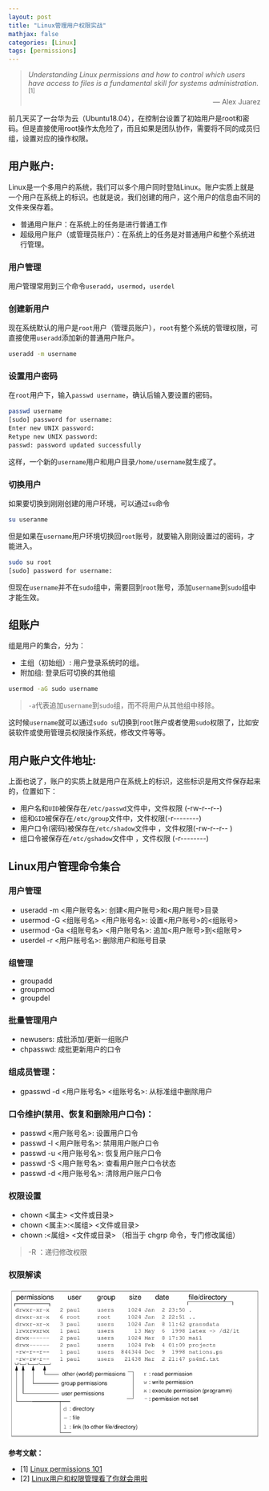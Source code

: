 ```yaml
---
layout: post
title: "Linux管理用户权限实战"
mathjax: false
categories: [Linux]
tags: [permissions]
---
```


>*Understanding Linux permissions and how to control which users have access to files is a fundamental skill for systems administration.*<sup>[1]</sup> <span style="text-align: right; width:100%; display: block;">— Alex Juarez</span>

前几天买了一台华为云（Ubuntu18.04），在控制台设置了初始用户是root和密码。但是直接使用root操作太危险了，而且如果是团队协作，需要将不同的成员归组，设置对应的操作权限。

## 用户账户:

Linux是一个多用户的系统，我们可以多个用户同时登陆Linux。账户实质上就是一个用户在系统上的标识。也就是说，我们创建的用户，这个用户的信息由不同的文件来保存着。

- 普通用户账户：在系统上的任务是进行普通工作
- 超级用户账户（或管理员账户）：在系统上的任务是对普通用户和整个系统进行管理。

### 用户管理

用户管理常用到三个命令`useradd`，`usermod`，`userdel`

### 创建新用户

现在系统默认的用户是`root`用户（管理员账户），`root`有整个系统的管理权限，可直接使用`useradd`添加新的普通用户账户。

```sh
useradd -m username
```

### 设置用户密码

在`root`用户下，输入`passwd username`，确认后输入要设置的密码。

```sh
passwd username
[sudo] password for username: 
Enter new UNIX password: 
Retype new UNIX password: 
passwd: password updated successfully
```

这样，一个新的`username`用户和用户目录`/home/username`就生成了。


### 切换用户

如果要切换到刚刚创建的用户环境，可以通过`su`命令

```sh
su useranme
```

但是如果在`username`用户环境切换回`root`账号，就要输入刚刚设置过的密码，才能进入。

```sh
sudo su root
[sudo] password for username: 
```

但现在`username`并不在`sudo`组中，需要回到`root`账号，添加`username`到`sudo`组中才能生效。

## 组账户

组是用户的集合，分为：

- 主组（初始组）: 用户登录系统时的组。
- 附加组: 登录后可切换的其他组

```sh
usermod -aG sudo username
```
>`-a`代表追加`username`到`sudo`组，而不将用户从其他组中移除。

这时候`username`就可以通过`sudo su`切换到`root`账户或者使用`sudo`权限了，比如安装软件或使用管理员权限操作系统，修改文件等等。

## 用户账户文件地址:

上面也说了，账户的实质上就是用户在系统上的标识，这些标识是用文件保存起来的，位置如下：

- 用户名和`UID`被保存在`/etc/passwd`文件中，文件权限 (-rw-r--r--)
- 组和`GID`被保存在`/etc/group`文件中，文件权限(-r--------)
- 用户口令(密码)被保存在`/etc/shadow`文件中  ，文件权限(-rw-r--r-- )
- 组口令被保存在`/etc/gshadow`文件中 ，文件权限 (-r--------)

## Linux用户管理命令集合

### 用户管理

- useradd -m <用户账号名>: 创建<用户账号>和<用户账号>目录
- usermod -G <组账号名> <用户账号名>: 设置<用户账号>的<组账号>
- usermod -Ga <组账号名> <用户账号名>: 追加<用户账号>到<组账号>
- userdel -r <用户账号名>: 删除用户和账号目录

### 组管理

- groupadd
- groupmod
- groupdel

### 批量管理用户

- newusers: 成批添加/更新一组账户
- chpasswd: 成批更新用户的口令

### 组成员管理：

- gpasswd -d <用户账号名> <组账号名>: 从标准组中删除用户


### 口令维护(禁用、恢复和删除用户口令)：

- passwd <用户账号名>: 设置用户口令
- passwd -l <用户账号名>: 禁用用户账户口令
- passwd -u <用户账号名>: 恢复用户账户口令
- passwd -S <用户账号名>: 查看用户账户口令状态
- passwd -d <用户账号名>: 清除用户账户口令

### 权限设置

- chown <属主> <文件或目录>
- chown <属主>:<属组> <文件或目录>
- chown :<属组> <文件或目录> （相当于 chgrp 命令，专门修改属组）

>-R ：递归修改权限

### 权限解读

![](./assets/images/unix_dir.png)


**参考文献：**

- [1] [Linux permissions 101](https://opensource.com/article/19/8/linux-permissions-101)
- [2] [Linux用户和权限管理看了你就会用啦](https://juejin.im/post/5b1e69dcf265da6e0d7a347e)